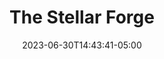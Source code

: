 ---
title: "The Stellar Forge"
date: 2023-06-30T14:43:41-05:00
draft: false
cover:
    image: img/stellarforge.jpg
---